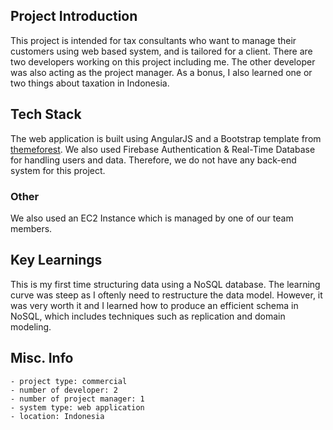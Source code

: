 ## Project Introduction
This project is intended for tax consultants who want to manage their customers using web based system, and is tailored for a client. There are two developers working on this project including me. The other developer was also acting as the project manager. As a bonus, I also learned one or two things about taxation in Indonesia.

## Tech Stack
The web application is built using AngularJS and a Bootstrap template from [themeforest](https://themeforest.net/). We also used Firebase Authentication & Real-Time Database for handling users and data. Therefore, we do not have any back-end system for this project.

### Other
We also used an EC2 Instance which is managed by one of our team members.

## Key Learnings
This is my first time structuring data using a NoSQL database. The learning curve was steep as I oftenly need to restructure the data model. However, it was very worth it and I learned how to produce an efficient schema in NoSQL, which includes techniques such as replication and domain modeling.

## Misc. Info
    - project type: commercial
    - number of developer: 2
    - number of project manager: 1
    - system type: web application
    - location: Indonesia